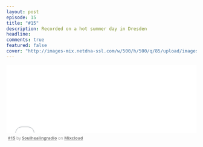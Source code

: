 ```yaml
---
layout: post
episode: 15
title: "#15"
description: Recorded on a hot summer day in Dresden
headline:
comments: true
featured: false
cover: "http://images-mix.netdna-ssl.com/w/500/h/500/q/85/upload/images/extaudio/4559f84e-1fe2-4e2d-8033-69e34627db88.jpg"
---
```


<iframe width="100%" height="180" src="//www.mixcloud.com/widget/iframe/?feed=http%3A%2F%2Fwww.mixcloud.com%2Fsoulhealingradio%2F15%2F&amp;embed_uuid=cec37939-0ad7-4212-aa26-292b06f678dd&amp;replace=0&amp;hide_cover=1&amp;embed_type=widget_standard&amp;hide_tracklist=1" frameborder="0"></iframe><div style="clear: both; height: 3px; width: auto;"></div><p style="display: block; font-size: 11px; font-family: 'Open Sans', Helvetica, Arial, sans-serif; margin: 0px; padding: 3px 4px; color: rgb(153, 153, 153); width: auto;"><a href="http://www.mixcloud.com/soulhealingradio/15/?utm_source=widget&amp;amp;utm_medium=web&amp;amp;utm_campaign=base_links&amp;amp;utm_term=resource_link" target="_blank" style="color:#808080; font-weight:bold;">#15</a><span> by </span><a href="http://www.mixcloud.com/soulhealingradio/?utm_source=widget&amp;amp;utm_medium=web&amp;amp;utm_campaign=base_links&amp;amp;utm_term=profile_link" target="_blank" style="color:#808080; font-weight:bold;">Soulhealingradio</a><span> on </span><a href="http://www.mixcloud.com/?utm_source=widget&amp;utm_medium=web&amp;utm_campaign=base_links&amp;utm_term=homepage_link" target="_blank" style="color:#808080; font-weight:bold;"> Mixcloud</a></p><div style="clear: both; height: 3px; width: auto;"></div>

